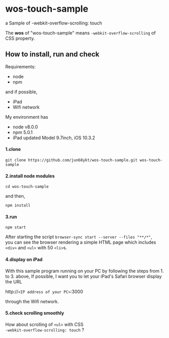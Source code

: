 # wos-touch-sample

a Sample of -webkit-overflow-scrolling: touch

The **wos** of "wos-touch-sample" means `-webkit-overflow-scrolling` of CSS property.

## How to install, run and check

Requirements:
- node
- npm

and if possible,
- iPad
- Wifi network

My environment has
- node v8.0.0
- npm 5.0.1
- iPad updated Model 9.7inch, iOS 10.3.2


#### 1.clone 

`git clone https://github.com/jun68ykt/wos-touch-sample.git wos-touch-sample`

#### 2.install node modules

`cd wos-touch-sample`

and then,

`npm install`

#### 3.run

`npm start`

After starting the script `browser-sync start --server --files "**/*"`, <br />
you can see the browser rendering a simple HTML page which includes <br /> `<div>`
and `<ul>` with 50 `<li>`s.

#### 4.display on iPad

With this sample program running on your PC by following the steps from 1. to 3. above,
If possible, I want you to let your iPad's Safari browser display the URL

http://`<IP address of your PC>`:3000

through the Wifi network.

#### 5.check scrolling smoothly

How about scrolling of `<ul>` with CSS<br />
`-webkit-overflow-scrolling: touch` ?


